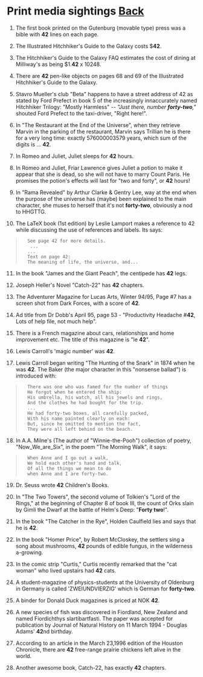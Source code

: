 # Print media sightings [Back](./README.md)

1.  The first book printed on the Gutenburg (movable type) press was a bible with **42** lines on each page.

2.  The Illustrated Hitchhiker's Guide to the Galaxy costs $**42**.

3.  The Hitchhiker's Guide to the Galaxy FAQ estimates the cost of dining at Milliway's as being $1.**42** x 10248.

4.  There are **42** pen-like objects on pages 68 and 69 of the Illustrated Hitchhiker's Guide to the Galaxy.

5.  Stavro Mueller's club "Beta" happens to have a street address of 42 as stated by Ford Prefect in book 5 of the increasingly 
innaccurately named Hitchhiker Trilogy: "Mostly Harmless" -- *"Just there, number **forty-two**,"* shouted Ford Prefect to the 
taxi-driver, "Right here!".

6.  In "The Restaurant at the End of the Universe", when they retrieve Marvin in the parking of the restaurant, Marvin says 
Trillian he is there for a very long time: exactly 576000003579 years, which sum of the digits is ... **42**.

7.  In Romeo and Juliet, Juliet sleeps for **42** hours.

8.  In Romeo and Juliet, Friar Lawrence gives Juliet a potion to make it appear that she is dead, so she will not have to marry 
Count Paris. He promises the potion's effects will last for "two and forty", or **42** hours!

9.  In "Rama Revealed" by Arthur Clarke & Gentry Lee, way at the end when the purpose of the universe has (maybe) been explained 
to the main character, she muses to herself that it's not **forty-two**, obviously a nod to HHGTTG.

10. The LaTeX book (1st edition) by Leslie Lamport makes a reference to 42 while discussing the use of references and labels. Its says:

>       See page 42 for more details.
>        ...
>       ...
>       Text on page 42:
>       The meaning of life, the universe, and...

11. In the book "James and the Giant Peach", the centipede has **42** legs.
 
12. Joseph Heller's Novel "Catch-22" has **42** chapters.
 
13. The Adventurer Magazine for Lucas Arts, Winter 94/95, Page #7 has a screen shot from Dark Forces, with a score of **42**.

14. Ad title from Dr Dobb's April 95, page 53 - "Productivity Headache #**42**, Lots of help file, not much help".

15. There is a French magazine about cars, relationships and home improvement etc. The title of this magazine is "le **42**".

16. Lewis Carroll's 'magic number' was **42**.

17. Lewis Carroll began writing "The Hunting of the Snark" in 1874 when he was **42**. The Baker (the major character in this
"nonsense ballad") is introduced with:

>       There was one who was famed for the number of things
>       He forgot when he entered the ship:
>       His umbrella, his watch, all his jewels and rings,
>       And the clothes he had bought for the trip.
>       ...  
>       He had forty-two boxes, all carefully packed,
>       With his name painted clearly on each:
>       But, since he omitted to mention the fact,
>       They were all left behind on the beach.

18. In A.A. Milne's (The author of "Winnie-the-Pooh") collection of poetry, "Now_We_are_Six", in the poem "The Morning Walk", it says:

>       When Anne and I go out a walk,
>       We hold each other's hand and talk,
>       Of all the things we mean to do
>       when Anne and I are forty-two.

19. Dr. Seuss wrote **42** Children's Books.

20. In "The Two Towers", the second volume of Tolkien's "Lord of the Rings," at the beginning of Chapter 8 of book III, the count of 
Orks slain by Gimli the Dwarf at the battle of Helm's Deep: "**Forty two**!".

21. In the book "The Catcher in the Rye", Holden Caulfield lies and says that he is **42**.

22. In the book "Homer Price", by Robert McCloskey, the settlers sing a song about mushrooms, **42** pounds of edible fungus, in the wilderness a-growing.

23. In the comic strip "Curtis," Curtis recently remarked that the "cat woman" who lived upstairs had **42** cats.

24. A student-magazine of physics-students at the University of Oldenburg in Germany is called 'ZWEIUNDVIERZIG' which is German for **forty-two**.

25. A binder for Donald Duck magazines is priced at NOK **42**.

26. A new species of fish was discovered in Fiordland, New Zealand and named Fiordichthys slartibartfasti. The paper was accepted for 
publication by Journal of Natural History on 11 March 1994 - Douglas Adams' **42**nd birthday.

27. According to an article in the March 23,1996 edition of the Houston Chronicle, there are **42** free-range prairie chickens left alive in the world.

28. Another awesome book, Catch-22, has exactly **42** chapters.
